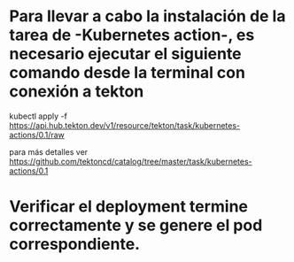 # Para llevar a cabo la instalación de la tarea de -Kubernetes action-, es necesario ejecutar el siguiente comando desde la terminal con conexión a tekton

kubectl apply -f https://api.hub.tekton.dev/v1/resource/tekton/task/kubernetes-actions/0.1/raw

para más detalles ver
https://github.com/tektoncd/catalog/tree/master/task/kubernetes-actions/0.1


# Verificar el deployment termine correctamente y se genere el pod correspondiente.